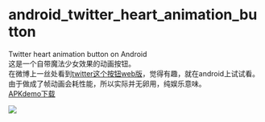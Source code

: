 # android_twitter_heart_animation_button
Twitter heart animation button on Android<br/>
这是一个自带魔法少女效果的动画按钮。<br/>
在微博上一丝处看到[twitter这个按钮web版](http://codepen.io/yisi/pen/LpXVJb)，觉得有趣，就在android上试试看。<br/>
由于做成了帧动画会耗性能，所以实际并无卵用，纯娱乐意味。<br/>
[APKdemo下载](https://github.com/lightsmeki/android_twitter_heart_animation_button/raw/master/twitter_heart_button.apk)

![](https://github.com/lightsmeki/android_twitter_heart_animation_button/blob/master/demoanim.gif)
